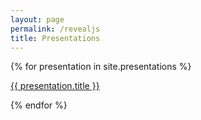 ```yaml
---
layout: page
permalink: /revealjs
title: Presentations
---
```


{% for presentation in site.presentations %}
<p><a href="{{ site.url }}{{ presentation.url }}" target="_blank">{{ presentation.title }}</a></p>
{% endfor %}
